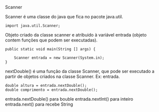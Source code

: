 Scanner

Scanner é uma classe do java que fica  no pacote java.util.

    import java.util.Scanner;
  
Objeto criado da classe scanner e atribuido à variável entrada (objeto contem funções que podem ser executadas). 

    public static void main(String [] args) {

        Scanner entrada = new Scanner(System.in);
    }

nextDouble() é uma função da classe Scanner, que pode ser executado a partir de objetos criados na classe Scanner. Ex: entrada.

    double altura = entrada.nextDouble();
    double comprimento = entrada.nextDouble();
    
entrada.nextDouble() para bouble
entrada.nextInt() para inteiro
entrada.next() para recebe String